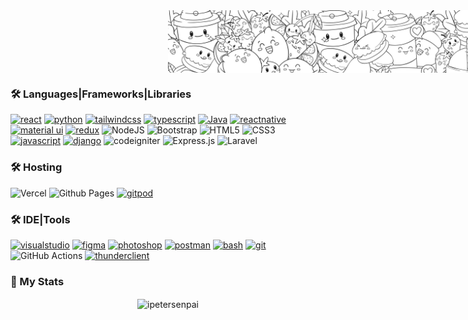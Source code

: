 <div align="center" style="position: relative; height: 100px; width: 100%;">
  <img src="./assets/banner.jpg" alt="banner" style="position: absolute; max-height: 100px; max-width: 100%; object-fit: cover; object-position: center;">
</div>

### 🛠 Languages|Frameworks|Libraries

[![react](https://img.shields.io/badge/react-01defe?style=for-the-badge&logo=react&logoColor=white)](https://react.dev/)
[![python](https://img.shields.io/badge/python-e9b500?style=for-the-badge&logo=python&logoColor=white)](https://www.python.org)
[![tailwindcss](https://img.shields.io/badge/tailwindcss-1ae5c6?style=for-the-badge&logo=tailwindcss&logoColor=white)](https://tailwindcomponents.com/)
[![typescript](https://img.shields.io/badge/typescript-1DA1F2?style=for-the-badge&logo=typescript&logoColor=white)](https://www.typescriptlang.org/)
[![Java](https://img.shields.io/badge/☕_Java-d22d52?style=for-the-badge&logo=java&logoColor=white)](https://www.java.com)
[![reactnative](https://img.shields.io/badge/react_native-01defe?style=for-the-badge&logo=react&logoColor=white)](https://reactnative.dev)
[![material ui](https://img.shields.io/badge/materalUI-0069ff?style=for-the-badge&logo=mui&logoColor=white)](https://mui.com/)
[![redux](https://img.shields.io/badge/redux-6528F7?style=for-the-badge&logo=redux&logoColor=white)](https://redux.js.org)
![NodeJS](https://img.shields.io/badge/node.js-6DA55F?style=for-the-badge&logo=node.js&logoColor=white)
![Bootstrap](https://img.shields.io/badge/bootstrap-%238511FA.svg?style=for-the-badge&logo=bootstrap&logoColor=white)
![HTML5](https://img.shields.io/badge/html5-%23E34F26.svg?style=for-the-badge&logo=html5&logoColor=white)
![CSS3](https://img.shields.io/badge/css3-%231572B6.svg?style=for-the-badge&logo=css3&logoColor=white)
[![javascript](https://img.shields.io/badge/javascript-e9b500?style=for-the-badge&logo=javascript&logoColor=white)](https://www.javascript.com)
[![django](https://img.shields.io/badge/django-21de80?style=for-the-badge&logo=django&logoColor=white)](https://www.djangoproject.com)
![codeigniter](https://img.shields.io/badge/codeigniter-%23E34F26.svg?style=for-the-badge&logo=codeigniter&logoColor=white)
![Express.js](https://img.shields.io/badge/express.js-%23404d59.svg?style=for-the-badge&logo=express&logoColor=%2361DAFB)
![Laravel](https://img.shields.io/badge/laravel-%23FF2D20.svg?style=for-the-badge&logo=laravel&logoColor=white)

### 🛠 Hosting
![Vercel](https://img.shields.io/badge/vercel-%23000000.svg?style=for-the-badge&logo=vercel&logoColor=white)
![Github Pages](https://img.shields.io/badge/github%20pages-121013?style=for-the-badge&logo=github&logoColor=white)
[![gitpod](https://img.shields.io/badge/gitpod-e9b500?style=for-the-badge&logo=gitpod&logoColor=white)]([https://www.python.org](https://www.gitpod.io/))

### 🛠 IDE|Tools

[![visualstudio](https://img.shields.io/badge/visualstudio-184ee7?style=for-the-badge&logo=visualstudio&logoColor=white)](https://code.visualstudio.com)
[![figma](https://img.shields.io/badge/figma-cd3259?style=for-the-badge&logo=figma&logoColor=white)](https://www.figma.com)
[![photoshop](https://img.shields.io/badge/PS_photoshop-01defe?style=for-the-badge&logo=photoshop&logoColor=white)](https://www.adobe.com)
[![postman](https://img.shields.io/badge/postman-fc8303?style=for-the-badge&logo=postman&logoColor=white)](https://www.postman.com)
[![bash](https://img.shields.io/badge/❒_bash_Terminal-23b63f?style=for-the-badge&logo=bash&logoColor=white)](https://www.bash.dev)
[![git](https://img.shields.io/badge/git-ff7f00?style=for-the-badge&logo=git&logoColor=white)](https://git-scm.com/)
![GitHub Actions](https://img.shields.io/badge/github%20actions-%232671E5.svg?style=for-the-badge&logo=githubactions&logoColor=white)
[![thunderclient](https://img.shields.io/badge/insomnia-ad03b0?style=for-the-badge&logo=insomnia&logoColor=white)]([https://www.thunderclient.com/](https://docs.insomnia.rest))

### 🌱 My Stats

<div align="center">
  <p><img align="center" src="https://github-readme-streak-stats.herokuapp.com/?user=ipetersenpai&theme=vision-friendly-dark" alt="ipetersenpai"></p>
</div>
